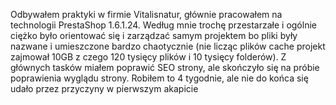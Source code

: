 Odbywałem praktyki w firmie Vitalisnatur, głównie pracowałem na technologii PrestaShop 1.6.1.24. Według mnie trochę przestarzałe i ogólnie ciężko było orientować się i zarządzać samym projektem bo pliki były nazwane i umieszczone bardzo chaotycznie (nie licząc plików cache projekt zajmował 10GB z czego 120 tysięcy plików i 10 tysięcy folderów).
Z głównych tasków miałem poprawić SEO strony, ale skończyło się na próbie poprawienia wyglądu strony. Robiłem to 4 tygodnie, ale nie do końca się udało przez przyczyny w pierwszym akapicie